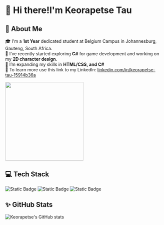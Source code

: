 # 👋 Hi there!I'm Keorapetse Tau

## 🚀 About Me
🎓 I'm a **1st Year** dedicated student at Belgium Campus in Johannesburg, Gauteng, South Africa.<br> 
🧠 I’ve recently started exploring **C#** for game development and working on my **2D character design**.<br>
🌱 I’m expanding my skills in **HTML/CSS, and C#** <br>
💼 To learn more use this link to my LinkedIn: [linkedin.com/in/keorapetse-tau-15914b36a](https://www.linkedin.com/in/keorapetse-tau-15914b36a)

<img src="(https://github.com/Keorapetse004/Keorapetse/blob/354e4158072a671026758e5c981352fedf77e702/slim-jim-_dribbble_-_800x600_.gif)" data-canonical-src="https://gyazo.com/eb5c5741b6a9a16c692170a41a49c858.png" width="250" height="250" />

## 💻 Tech Stack
![Static Badge](https://img.shields.io/badge/HTML5-orange)
![Static Badge](https://img.shields.io/badge/Css-blue)
![Static Badge](https://img.shields.io/badge/C%23-purple)


## ✨ GitHub Stats

![Keorapetse's GitHub stats](https://github-readme-stats.vercel.app/api?username=Keorapetse004&show_icons=true&theme=dracula)
